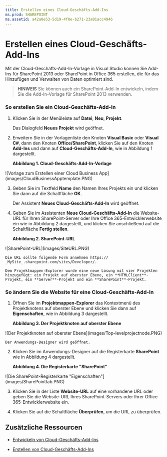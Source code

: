 ```yaml
---
title: Erstellen eines Cloud-Geschäfts-Add-Ins
ms.prod: SHAREPOINT
ms.assetid: a42a0e53-5d19-4f0e-b271-23a01acc4946
---
```



# Erstellen eines Cloud-Geschäfts-Add-Ins
Mit der Cloud-Geschäfts-Add-In-Vorlage in Visual Studio können Sie Add-Ins für SharePoint 2013 oder SharePoint in Office 365 erstellen, die für das Hinzufügen und Verwalten von Daten optimiert sind.
> **HINWEIS**
> Sie können auch ein SharePoint-Add-In entwickeln, indem Sie die Add-In-Vorlage für SharePoint 2013 verwenden. 





### So erstellen Sie ein Cloud-Geschäfts-Add-In


1. Klicken Sie in der Menüleiste auf **Datei**, **Neu**, **Projekt**.

    Das Dialogfeld **Neues Projekt** wird geöffnet.


2. Erweitern Sie in der Vorlagenliste den Knoten **Visual Basic** oder **Visual C#**, dann den Knoten **Office/SharePoint**, klicken Sie auf den Knoten **Add-Ins** und dann auf **Cloud-Geschäfts-Add-In**, wie in Abbildung 1 dargestellt.

   **Abbildung 1. Cloud-Geschäfts-Add-In-Vorlage**



!\[Vorlage zum Erstellen einer Cloud Business App](images/CloudBusinessApptemplate.PNG)





3. Geben Sie im Textfeld **Name** den Namen Ihres Projekts ein und klicken Sie dann auf die Schaltfläche **OK**.

    Der Assistent **Neues Cloud-Geschäfts-Add-In** wird geöffnet.


4. Geben Sie im Assistenten **Neue Cloud-Geschäfts-Add-In** die Website-URL für Ihren SharePoint-Server oder Ihre Office 365-Entwicklerwebsite ein wie in Abbildung 2 dargestellt, und klicken Sie anschließend auf die Schaltfläche **Fertig stellen**.

   **Abbildung 2. SharePoint-URL**



!\[SharePoint-URL](images/SiteURL.PNG)


    Die URL sollte folgende Form annehmen https://  _MySite_.sharepoint.com/sites/Developer/.

    Dem Projektmappen-Explorer wurde eine neue Lösung mit vier Projekten hinzugefügt: ein Projekt auf oberster Ebene, ein **HTMLClient**-Projekt, ein **Server**-Projekt und ein **SharePoint**-Projekt.



### So ändern Sie die Website für eine Cloud-Geschäfts-Add-In


1. Öffnen Sie im **Projektmappen-Explorer** das Kontextmenü des Projektknotens auf oberster Ebene und klicken Sie dann auf **Eigenschaften**, wie in Abbildung 3 dargestellt.

   **Abbildung 3. Der Projektknoten auf oberster Ebene**



!\[Der Projektknoten auf oberster Ebene](images/Top-levelprojectnode.PNG)


    Der Anwendungs-Designer wird geöffnet.


2. Klicken Sie im Anwendungs-Designer auf die Registerkarte **SharePoint** wie in Abbildung 4 dargestellt.

   **Abbildung 4. Die Registerkarte "SharePoint"**



!\[Die SharePoint-Registerkarte "Eigenschaften"](images/SharePointtab.PNG)





3. Klicken Sie in der Liste **Website-URL** auf eine vorhandene URL oder geben Sie die Website-URL Ihres SharePoint-Servers oder Ihrer Office 365-Entwicklerwebsite ein.


4. Klicken Sie auf die Schaltfläche **Überprüfen**, um die URL zu überprüfen.



## Zusätzliche Ressourcen
<a name="bk_addresources"> </a>


-  [Entwickeln von Cloud-Geschäfts-Add-Ins](develop-cloud-business-add-ins.md)


-  [Erstellen von Cloud-Geschäfts-Add-Ins](create-cloud-business-add-ins.md)



